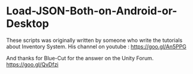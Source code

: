 # Load-JSON-Both-on-Android-or-Desktop
These scripts was originally written by someone who write the tutorials about Inventory System. His channel on youtube : https://goo.gl/An5PPG

And thanks for Blue-Cut for the answer on the Unity Forum. https://goo.gl/QvDfzi
